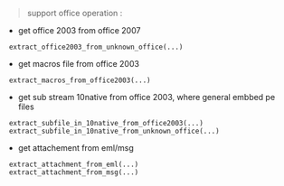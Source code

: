 
>  support office operation :

- get office 2003 from office 2007

```
 extract_office2003_from_unknown_office(...)
```
  
- get macros file from office 2003
    
```
 extract_macros_from_office2003(...)
```

- get sub stream 10native from office 2003, where general embbed pe files

```
 extract_subfile_in_10native_from_office2003(...)
 extract_subfile_in_10native_from_unknown_office(...)
```

- get attachement from eml/msg  

```
 extract_attachment_from_eml(...)
 extract_attachment_from_msg(...)
```
